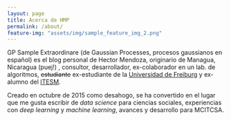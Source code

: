 ```yaml
---
layout: page
title: Acerca de HMP
permalink: /about/
feature-img: "assets/img/sample_feature_img_2.png"
---
```


GP Sample Extraordinare (de Gaussian Processes, procesos gaussianos en español) es el blog personal de Hector Mendoza, originario de Managua, Nicaragua (puej!) , consultor, desarrollador, ex-colaborador en un lab. de algoritmos, ~~estudiante~~ ex-estudiante de la [Universidad de Freiburg](http://www.tf.uni-freiburg.de/faculty) y ex-alumno del [ITESM](http://mty.itesm.edu.mx).

Creado en octubre de 2015 como desahogo, se ha convertido en el lugar que me gusta escribir de _data science_ para ciencias sociales, experiencias con _deep learning_ y _machine learning_, avances y desarrollo para MCITCSA.
